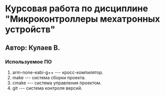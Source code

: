 # Курсовая работа по дисциплине "Микроконтроллеры мехатронных устройств"

## Автор: Кулаев В.

### Используемое ПО
1. arm-none-eabi-g++ --- кросс-компилятор.
2. make --- система сборки проекта.
3. cmake --- система управления проектом.
4. git --- система контроля версий.
